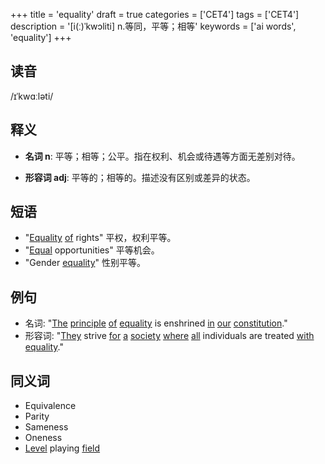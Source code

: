 +++
title = 'equality'
draft = true
categories = ['CET4']
tags = ['CET4']
description = '[i(ː)ˈkwɔliti] n.等同，平等；相等'
keywords = ['ai words', 'equality']
+++

## 读音
/ɪˈkwɑːləti/

## 释义
- **名词 n**:
平等；相等；公平。指在权利、机会或待遇等方面无差别对待。

- **形容词 adj**:
平等的；相等的。描述没有区别或差异的状态。

## 短语
- "[Equality](/post/equality/) [of](/post/of/) rights" 平权，权利平等。
- "[Equal](/post/equal/) opportunities" 平等机会。
- "Gender [equality](/post/equality/)" 性别平等。

## 例句
- 名词: "[The](/post/the/) [principle](/post/principle/) [of](/post/of/) [equality](/post/equality/) is enshrined [in](/post/in/) [our](/post/our/) [constitution](/post/constitution/)."
- 形容词: "[They](/post/they/) strive [for](/post/for/) [a](/post/a/) [society](/post/society/) [where](/post/where/) [all](/post/all/) individuals are treated [with](/post/with/) [equality](/post/equality/)."

## 同义词
- Equivalence
- Parity
- Sameness
- Oneness
- [Level](/post/level/) playing [field](/post/field/)
